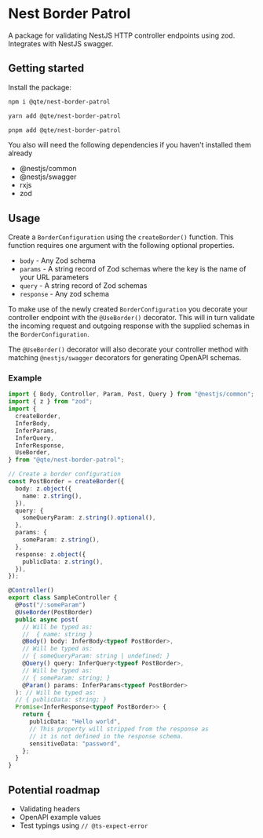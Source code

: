 # Nest Border Patrol

A package for validating NestJS HTTP controller endpoints using zod. Integrates with NestJS swagger.

## Getting started

Install the package:

```bash
npm i @qte/nest-border-patrol
```

```bash
yarn add @qte/nest-border-patrol
```

```bash
pnpm add @qte/nest-border-patrol
```

You also will need the following dependencies if you haven't installed them already

- @nestjs/common
- @nestjs/swagger
- rxjs
- zod

## Usage

Create a `BorderConfiguration` using the `createBorder()` function. This function requires one argument with the following optional properties.

- `body` - Any Zod schema
- `params` - A string record of Zod schemas where the key is the name of your URL parameters
- `query` - A string record of Zod schemas
- `response` - Any zod schema

To make use of the newly created `BorderConfiguration` you decorate your controller endpoint with the `@UseBorder()` decorator. This will in turn validate the incoming request and outgoing response with the supplied schemas in the `BorderConfiguration`.

The `@UseBorder()` decorator will also decorate your controller method with matching `@nestjs/swagger` decorators for generating OpenAPI schemas.

### Example

```ts
import { Body, Controller, Param, Post, Query } from "@nestjs/common";
import { z } from "zod";
import {
  createBorder,
  InferBody,
  InferParams,
  InferQuery,
  InferResponse,
  UseBorder,
} from "@qte/nest-border-patrol";

// Create a border configuration
const PostBorder = createBorder({
  body: z.object({
    name: z.string(),
  }),
  query: {
    someQueryParam: z.string().optional(),
  },
  params: {
    someParam: z.string(),
  },
  response: z.object({
    publicData: z.string(),
  }),
});

@Controller()
export class SampleController {
  @Post("/:someParam")
  @UseBorder(PostBorder)
  public async post(
    // Will be typed as:
    //  { name: string }
    @Body() body: InferBody<typeof PostBorder>,
    // Will be typed as:
    // { someQueryParam: string | undefined; }
    @Query() query: InferQuery<typeof PostBorder>,
    // Will be typed as:
    // { someParam: string; }
    @Param() params: InferParams<typeof PostBorder>
  ): // Will be typed as:
  // { publicData: string; }
  Promise<InferResponse<typeof PostBorder>> {
    return {
      publicData: "Hello world",
      // This property will stripped from the response as
      // it is not defined in the response schema.
      sensitiveData: "password",
    };
  }
}
```

## Potential roadmap

- Validating headers
- OpenAPI example values
- Test typings using `// @ts-expect-error`
